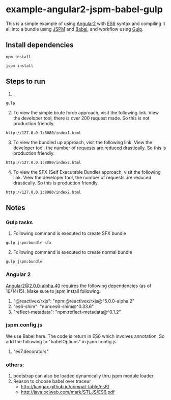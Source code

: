 # example-angular2-jspm-babel-gulp

This is a simple example of using [Angular2](https://angular.io/) with [ES6](http://www.ecma-international.org/ecma-262/6.0/) syntax and compiling it all into a bundle using [JSPM](http://jspm.io/) and [Babel](https://babeljs.io/), and workflow using [Gulp](http://gulpjs.com/).



## Install dependencies

```
npm install

jspm install
```



## Steps to run

1.  .
```
gulp
```
2. To view the simple brute force approach, visit the following link. View the developer tool, there is over 200 request made. So this is not production friendly.
```
http://127.0.0.1:8080/index1.html
```
3. To view the bundled up approach, visit the following link. View the developer tool, the number of requests are reduced drastically. So this is production friendly.
```
http://127.0.0.1:8080/index2.html
```
4. To view the SFX (Self Executable Bundle) approach, visit the following link. View the developer tool, the number of requests are reduced drastically. So this is production friendly.
```
http://127.0.0.1:8080/index2.html
```



## Notes
### Gulp tasks
1. Following command is executed to create SFX bundle
```
gulp jspm:bundle-sfx
```
2. Following command is executed to create normal bundle
```
gulp jspm:bundle
```


### Angular 2
Angular2@2.0.0-alpha.40 requires the following dependencies (as of 10/14/15). Make sure to jspm install following:

1. "@reactivex/rxjs": "npm:@reactivex/rxjs@^5.0.0-alpha.2"
2. "es6-shim": "npm:es6-shim@^0.33.6"
3. "reflect-metadata": "npm:reflect-metadata@^0.1.2"


### jspm.config.js
We use Babel here. The code is return in ES6 which involves annotation. So add the following to "babelOptions" in jspm.config.js

1. "es7.decorators"


### others:
1. bootstrap can also be loaded dynamically thru jspm module loader
2. Reason to choose babel over traceur
    * http://kangax.github.io/compat-table/es6/
    * http://java.ociweb.com/mark/STLJS/ES6.pdf

